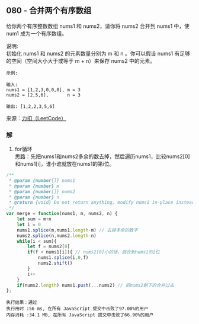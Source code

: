 ## 080 - 合并两个有序数组
给你两个有序整数数组 nums1 和 nums2，请你将 nums2 合并到 nums1 中，使 num1 成为一个有序数组。

说明:  
初始化 nums1 和 nums2 的元素数量分别为 m 和 n 。你可以假设 nums1 有足够的空间（空间大小大于或等于 m + n）来保存 nums2 中的元素。
 
```
示例:

输入:
nums1 = [1,2,3,0,0,0], m = 3
nums2 = [2,5,6],       n = 3

输出: [1,2,2,3,5,6]
```

来源：[力扣（LeetCode）](https://leetcode-cn.com/problems/merge-sorted-array)

### 解
1. for循环  
思路：先把nums1和nums2多余的数去掉，然后遍历nums1，比较nums2[0]和nums1[i]，谁小谁就放在nums1的第i位。
```js
/**
 * @param {number[]} nums1
 * @param {number} m
 * @param {number[]} nums2
 * @param {number} n
 * @return {void} Do not return anything, modify nums1 in-place instead.
 */
var merge = function(nums1, m, nums2, n) {
    let sum = m+n
    let i = 0
    nums1.splice(m,nums1.length-m) // 去掉多余的数字
    nums2.splice(n,nums2.length-n)
    while(i < sum){
        let f = nums2[0]
        if(f < nums1[i]){ // nums2[0]小的话，就合到nums1的i位
            nums1.splice(i,0,f)
            nums2.shift()
        }
        i++
    }
    if(nums2.length) nums1.push(...nums2) // 把nums2剩下的合并过去
};
```
```
执行结果：通过
执行用时 :56 ms, 在所有 JavaScript 提交中击败了97.00%的用户
内存消耗 :34.1 MB, 在所有 JavaScript 提交中击败了66.90%的用户
```
